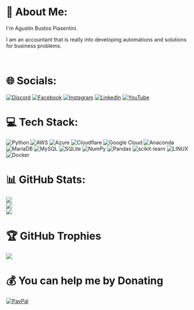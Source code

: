 # 💫 About Me:
I'm Agustín Bustos Piasentini.

I am an accountant that is really into developing automations and solutions for business problems.

<br/>

# 🌐 Socials:
[![Discord](https://img.shields.io/badge/Discord-%237289DA.svg?logo=discord&logoColor=white)](<https://discord.gg/Agustin Bustos Piasentini#6777>) [![Facebook](https://img.shields.io/badge/Facebook-%231877F2.svg?logo=Facebook&logoColor=white)](https://www.facebook.com/agustin.bustos.p/) [![Instagram](https://img.shields.io/badge/Instagram-%23E4405F.svg?logo=Instagram&logoColor=white)](https://instagram.com/bustos.agustin) [![LinkedIn](https://img.shields.io/badge/LinkedIn-%230077B5.svg?logo=linkedin&logoColor=white)](https://linkedin.com/in/agust%C3%ADn-bustos-piasentini-468446122/) [![YouTube](https://img.shields.io/badge/YouTube-%23FF0000.svg?logo=YouTube&logoColor=white)](https://www.youtube.com/@agustinbustosp )

# 💻 Tech Stack:
![Python](https://img.shields.io/badge/python-3670A0?style=for-the-badge&logo=python&logoColor=ffdd54) ![AWS](https://img.shields.io/badge/AWS-%23FF9900.svg?style=for-the-badge&logo=amazon-aws&logoColor=white) ![Azure](https://img.shields.io/badge/azure-%230072C6.svg?style=for-the-badge&logo=azure-devops&logoColor=white) ![Cloudflare](https://img.shields.io/badge/Cloudflare-F38020?style=for-the-badge&logo=Cloudflare&logoColor=white) ![Google Cloud](https://img.shields.io/badge/Google%20Cloud-%234285F4.svg?style=for-the-badge&logo=google-cloud&logoColor=white) ![Anaconda](https://img.shields.io/badge/Anaconda-%2344A833.svg?style=for-the-badge&logo=anaconda&logoColor=white) <!-- ![Django](https://img.shields.io/badge/django-%23092E20.svg?style=for-the-badge&logo=django&logoColor=white) ![Flask](https://img.shields.io/badge/flask-%23000.svg?style=for-the-badge&logo=flask&logoColor=white) --> ![MariaDB](https://img.shields.io/badge/MariaDB-003545?style=for-the-badge&logo=mariadb&logoColor=white) ![MySQL](https://img.shields.io/badge/mysql-%2300f.svg?style=for-the-badge&logo=mysql&logoColor=white) ![SQLite](https://img.shields.io/badge/sqlite-%2307405e.svg?style=for-the-badge&logo=sqlite&logoColor=white) ![NumPy](https://img.shields.io/badge/numpy-%23013243.svg?style=for-the-badge&logo=numpy&logoColor=white) ![Pandas](https://img.shields.io/badge/pandas-%23150458.svg?style=for-the-badge&logo=pandas&logoColor=white) ![scikit-learn](https://img.shields.io/badge/scikit--learn-%23F7931E.svg?style=for-the-badge&logo=scikit-learn&logoColor=white) ![LINUX](https://img.shields.io/badge/Linux-FCC624?style=for-the-badge&logo=linux&logoColor=black) ![Docker](https://img.shields.io/badge/docker-%230db7ed.svg?style=for-the-badge&logo=docker&logoColor=white)

# 📊 GitHub Stats:
![](https://github-readme-stats.vercel.app/api?username=abustosp&theme=dark&hide_border=true&include_all_commits=true&count_private=true)<br/>
![](https://github-readme-streak-stats.herokuapp.com/?user=abustosp&theme=dark&hide_border=true)<br/>
![](https://github-readme-stats.vercel.app/api/top-langs/?username=abustosp&theme=dark&hide_border=true&include_all_commits=true&count_private=true&layout=compact)


# 🏆 GitHub Trophies
![](https://github-profile-trophy.vercel.app/?username=abustosp&theme=darkhub&no-frame=true&no-bg=true&margin-w=4)



<!--[![](https://visitcount.itsvg.in/api?id=abustosp&icon=0&color=0)](https://visitcount.itsvg.in) -->


# 💰 You can help me by Donating
[![PayPal](https://img.shields.io/badge/PayPal-00457C?style=for-the-badge&logo=paypal&logoColor=white)](https://paypal.me/agustinbustosp) <!-- [<img src="http://ketekipo.com.ar/wp-content/uploads/2020/05/mercado-pago.png" alt="Image" height="30" width="100\">](https://paypal.me/paypal.me/agustinbustosp) -->



<!-- Proudly created with GPRM ( https://gprm.itsvg.in ) -->
